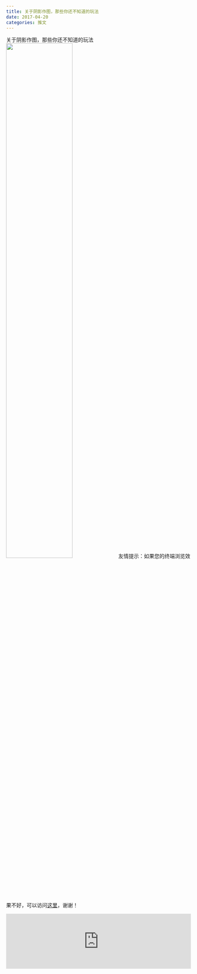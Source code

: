 ```yaml
---
title: 关于阴影作图，那些你还不知道的玩法
date: 2017-04-20
categories: 推文
---
```

关于阴影作图，那些你还不知道的玩法
<img src="http://mmbiz.qpic.cn/mmbiz_jpg/ACviaWTBFxhb4aHuQDZdDicIKHpr5IVJvPBt4ReUic8GbWZ0yKLzwibtHH1MwcGQqTbNt2suIeu1KriamOUY5TKGT3g/0?wx_fmt.jpeg" style="width: 60%; height: auto;"/><!--more-->
友情提示：如果您的终端浏览效果不好，可以访问[这里](https://stata-club.github.io/stata_article/2017-04-20.html)，谢谢！
<iframe src="https://stata-club.github.io/stata_article/2017-04-20.html" id="iframepage" frameborder="0" scrolling="no" marginheight="0" marginwidth="0" width="100%" onLoad="iFrameHeight()"></iframe>
<script type="text/javascript" language="javascript">
function iFrameHeight() {
var ifm= document.getElementById("iframepage");
var subWeb = document.frames ? document.frames["iframepage"].document : ifm.contentDocument;   
if(ifm != null && subWeb != null) {
 ifm.height = subWeb.body.scrollHeight;
} 
} 
</script> 